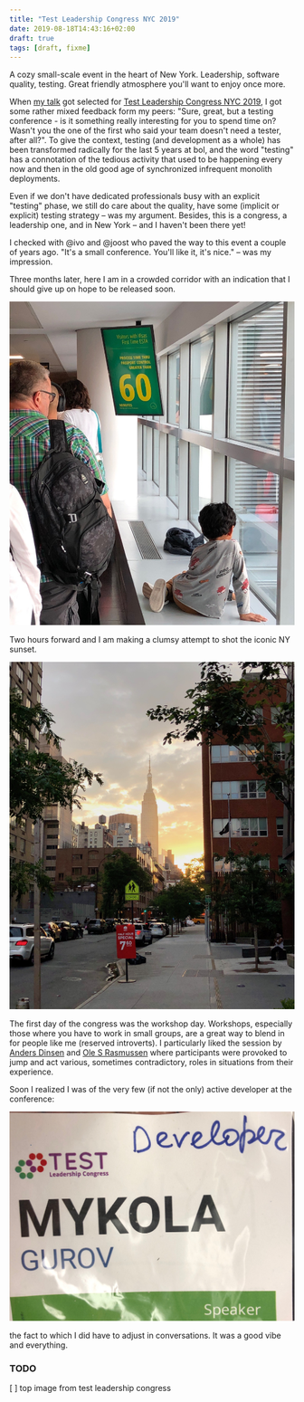 ```yaml
---
title: "Test Leadership Congress NYC 2019"
date: 2019-08-18T14:43:16+02:00
draft: true
tags: [draft, fixme]
---
```


A cozy small-scale event in the heart of New York. Leadership, software quality, testing. Great friendly atmosphere you'll want to enjoy once more.

<!--more-->

When [my talk](/talks/testing-on-production/) got selected for [Test Leadership Congress NYC 2019](https://testleadershipcongress-ny.com), I got some rather mixed feedback form my peers: "Sure, great, but a testing conference - is it something really interesting for you to spend time on? Wasn't you the one of the first who said your team doesn't need a tester, after all?". To give the context, testing (and development as a whole) has been transformed radically for the last 5 years at bol, and the word "testing" has a connotation of the tedious activity that used to be happening every now and then in the old good age of synchronized infrequent monolith deployments.

Even if we don't have dedicated professionals busy with an explicit "testing" phase, we still do care about the quality, have some (implicit or explicit) testing strategy – was my argument. Besides, this is a congress, a leadership one, and in New York – and I haven't been there yet!

I checked with @ivo and @joost who paved the way to this event a couple of years ago. "It's a small conference. You'll like it, it's nice." – was my impression.

Three months later, here I am in a crowded corridor with an indication that I should give up on hope to be released soon.

![more than 1hr to stuck](IMG_1038.jpg)

Two hours forward and I am making a clumsy attempt to shot the iconic NY sunset. 

![this is beautiful even if the shot ugly](IMG_1039.jpg)

The first day of the congress was the workshop day. Workshops, especially those where you have to work in small groups, are a great way to blend in for people like me (reserved introverts). I particularly liked the session by [Anders Dinsen](https://testleadershipcongress2019.sched.com/speaker/andersdinsen) and [Ole S Rasmussen](https://testleadershipcongress2019.sched.com/speaker/ole8) where participants were provoked to jump and act various, sometimes contradictory, roles in situations from their experience. 

Soon I realized I was of the very few (if not the only) active developer at the conference: 

![Me showring off](IMG_1050.jpg)

the fact to which I did have to adjust in conversations. It was a good vibe and everything. 


### TODO

[ ] top image from test leadership congress